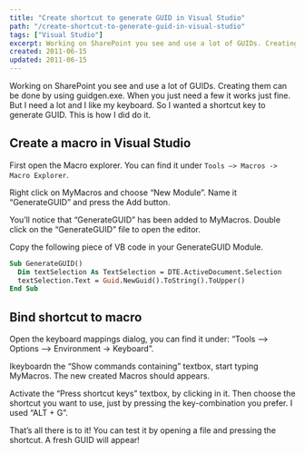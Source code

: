 ```yaml
---
title: "Create shortcut to generate GUID in Visual Studio"
path: "/create-shortcut-to-generate-guid-in-visual-studio"
tags: ["Visual Studio"]
excerpt: Working on SharePoint you see and use a lot of GUIDs. Creating them can be done by using guidgen.exe. When you just need a few it works just fine. But I need a lot and I like my keyboard. So I wanted a shortcut key to generate GUID. This is how I did do it.
created: 2011-06-15
updated: 2011-06-15
---
```



Working on SharePoint you see and use a lot of GUIDs. Creating them can be done by using guidgen.exe. When you just need a few it works just fine. But I need a lot and I like my keyboard. So I wanted a shortcut key to generate GUID. This is how I did do it.

## Create a macro in Visual Studio

First open the Macro explorer. You can find it under `Tools –> Macros -> Macro Explorer`.

Right click on MyMacros and choose “New Module”. Name it “GenerateGUID” and press the Add button.

You’ll notice that “GenerateGUID” has been added to MyMacros. Double click on the “GenerateGUID” file to open the editor.

Copy the following piece of VB code in your GenerateGUID Module.

```vb
Sub GenerateGUID()
  Dim textSelection As TextSelection = DTE.ActiveDocument.Selection
  textSelection.Text = Guid.NewGuid().ToString().ToUpper()
End Sub
```

## Bind shortcut to macro

Open the keyboard mappings dialog, you can find it under: “Tools –> Options –> Environment -> Keyboard”.

Ikeyboardn the “Show commands containing” textbox, start typing MyMacros. The new created Macros should appears.

Activate the “Press shortcut keys” textbox, by clicking in it. Then choose the shortcut you want to use, just by pressing the key-combination you prefer. I used “ALT + G”.

That’s all there is to it! You can test it by opening a file and pressing the shortcut. A fresh GUID will appear!